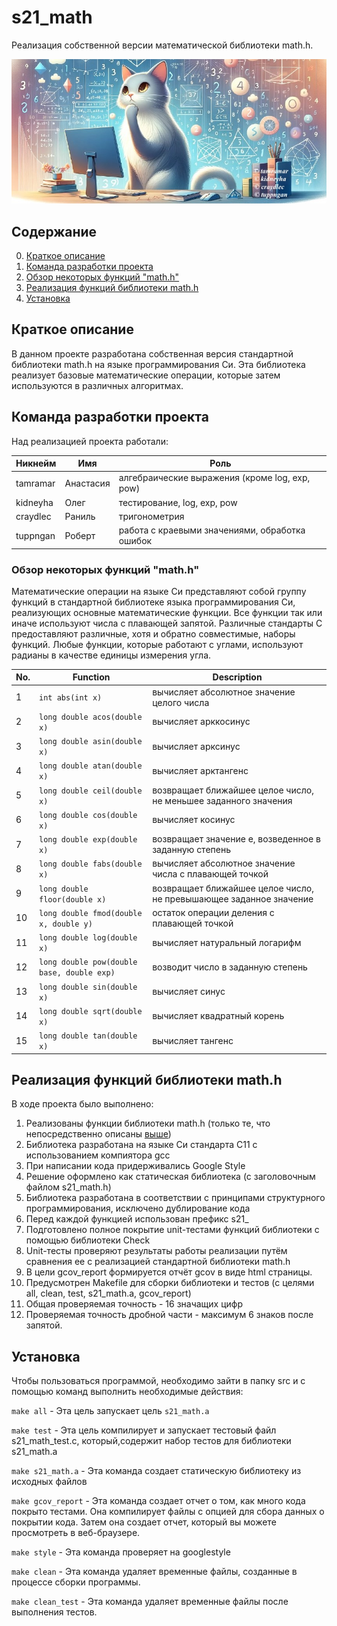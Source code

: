 # s21_math

Реализация собственной версии математической библиотеки math.h.

![s21_math](/images/logo.jpeg)

## Содержание

0. [Краткое описание](#Краткое_описание)  
1. [Команда разработки проекта](#Команда_разработки_проекта) 
2. [Обзор некоторых функций "math.h"](#Обзор_некоторых_функций_"math.h") 
3. [Реализация функций библиотеки math.h](#Реализация_функций_библиотеки_math.h) 
4. [Установка](#Установка)  

## Краткое описание  

В данном проекте разработана собственная версия стандартной библиотеки math.h на языке программирования Си. Эта библиотека реализует базовые математические операции, которые затем используются в различных алгоритмах. 


## Команда разработки проекта

Над реализацией проекта работали:

| Никнейм   | Имя       | Роль                                                       |
|-----------|-----------|------------------------------------------------------------|
| tamramar  | Анастасия | алгебраические выражения (кроме log, exp, pow)             |
| kidneyha  | Олег      | тестирование, log, exp, pow                                |
| craydlec  | Раниль    | тригонометрия                                              |
| tuppngan  | Роберт    | работа с краевыми значениями, обработка ошибок             | 

### Обзор некоторых функций "math.h"

Математические операции на языке Си представляют собой группу функций в стандартной библиотеке языка программирования Си, реализующих основные математические функции. Все функции так или иначе используют числа с плавающей запятой. Различные стандарты C предоставляют различные, хотя и обратно совместимые, наборы функций. Любые функции, которые работают с углами, используют радианы в качестве единицы измерения угла. 

| No. | Function | Description |
| --- | -------- | ----------- |
| 1 | `int abs(int x)` | вычисляет абсолютное значение целого числа |
| 2 | `long double acos(double x)` | вычисляет арккосинус |
| 3 | `long double asin(double x)` | вычисляет арксинус |
| 4 | `long double atan(double x)` | вычисляет арктангенс |
| 5 | `long double ceil(double x)` | возвращает ближайшее целое число, не меньшее заданного значения |
| 6 | `long double cos(double x)` | вычисляет косинус |
| 7 | `long double exp(double x)` | возвращает значение e, возведенное в заданную степень |
| 8 | `long double fabs(double x)` | вычисляет абсолютное значение числа с плавающей точкой |
| 9 | `long double floor(double x)` | возвращает ближайшее целое число, не превышающее заданное значение |
| 10 | `long double fmod(double x, double y)` | остаток операции деления с плавающей точкой |
| 11 | `long double log(double x)` | вычисляет натуральный логарифм |
| 12 | `long double pow(double base, double exp)` | возводит число в заданную степень |
| 13 | `long double sin(double x)` | вычисляет синус |
| 14 | `long double sqrt(double x)` | вычисляет квадратный корень |
| 15 | `long double tan(double x)` | вычисляет тангенс |  

## Реализация функций библиотеки math.h

В ходе проекта было выполнено:
1. Реализованы функции библиотеки math.h (только те, что непосредственно описаны [выше](#обзор-некоторых-функций-mathh))
2. Библиотека разработана на языке Си стандарта C11 с использованием компиятора gcc 
3. При написании кода придерживались Google Style
4. Решение оформлено как статическая библиотека (с заголовочным файлом s21_math.h)
5. Библиотека разработана в соответствии с принципами структурного программирования, исключено дублирование кода
6. Перед каждой функцией использован префикс s21_
7. Подготовлено полное покрытие unit-тестами функций библиотеки c помощью библиотеки Check
8. Unit-тесты проверяют результаты работы реализации путём сравнения ее с реализацией стандартной библиотеки math.h
9. В цели gcov_report формируется отчёт gcov в виде html страницы. 
10. Предусмотрен Makefile для сборки библиотеки и тестов (с целями all, clean, test, s21_math.a, gcov_report)  
11. Общая проверяемая точность - 16 значащих цифр
12. Проверяемая точность дробной части - максимум 6 знаков после запятой.

## Установка

Чтобы пользоваться программой, необходимо зайти в папку src и с помощью команд выполнить необходимые действия:

`make all` - Эта цель запускает цель `s21_math.a`

`make test` - Эта цель компилирует и запускает тестовый файл s21_math_test.c, который,содержит набор тестов для библиотеки s21_math.a

`make s21_math.a` - Эта команда создает статическую библиотеку из исходных файлов

`make gcov_report` - Эта команда создает отчет о том, как много кода покрыто тестами. Она компилирует файлы с опцией для сбора данных о покрытии кода. Затем она создает отчет, который вы можете просмотреть в веб-браузере.

`make style` - Эта команда проверяет на googlestyle

`make clean` - Эта команда удаляет временные файлы, созданные в процессе сборки программы.

`make clean_test` - Эта команда удаляет временные файлы после выполнения тестов.
